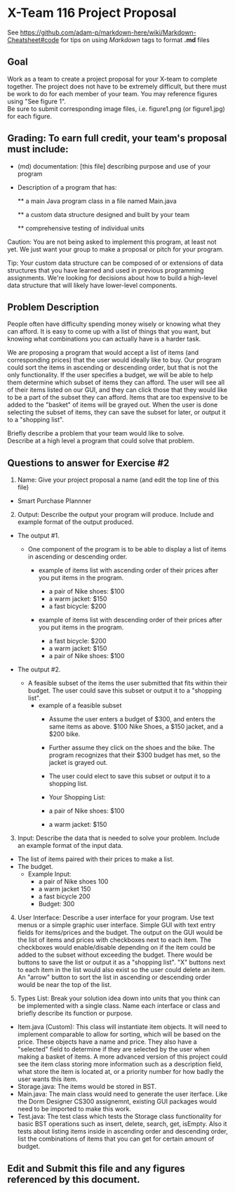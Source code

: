 # X-Team 116 Project Proposal

See https://github.com/adam-p/markdown-here/wiki/Markdown-Cheatsheet#code for tips on using *Markdown* tags to format __.md__ files

## Goal

Work as a team to create a project proposal for your X-team to complete together.
The project does not have to be extremely difficult,
but there must be work to do for each member of your team.
You may reference figures using "See figure 1".  
Be sure to submit corresponding image files, i.e. figure1.png (or figure1.jpg) for each figure.

## Grading: To earn full credit, your team's proposal must include:

* (md) documentation: [this file] describing purpose and use of your program

* Description of a program that has:

  ** a main Java program class in a file named Main.java
  
  ** a custom data structure designed and built by your team
  
  ** comprehensive testing of individual units
  
 Caution: You are not being asked to implement this program, at least not yet. 
 We just want your group to make a proposal or pitch for your program.
 
 Tip: Your custom data structure can be composed of or extensions of data structures that you have learned and used in previous programming assignments.  We're looking for decisions about how to build a high-level data structure that will likely have lower-level components.

## Problem Description
People often have difficulty spending money wisely or knowing what they can afford. It is easy to come up with a list of
things that you want, but knowing what combinations you can actually have is a harder task.

We are proposing a program that would accept a list of items (and corresponding prices) that the user would ideally like to buy.
Our program could sort the items in ascending or descending order, but that is not the only functionality. If the user specifies
a budget, we will be able to help them determine which subset of items they can afford. The user will see all of their items listed on our GUI, and they can click those that they would like to be a part of the subset they can afford. Items that are too expensive to be
added to the "basket" of items will be grayed out. When the user is done selecting the subset of items, they can save the subset for later, or output it to a "shopping list".

Briefly describe a problem that your team would like to solve.  
Describe at a high level a program that could solve that problem.

## Questions to answer for Exercise #2

1. Name: Give your project proposal a name (and edit the top line of this file)
- Smart Purchase Plannner


2. Output: Describe the output your program will produce.  Include and example format of the output produced.
  - The output #1.
    - One component of the program is to be able to display a list of items in ascending or descending order.
      - example of items list with ascending order of their prices after you put items in the program.
        - a pair of Nike shoes: $100
        - a warm jacket: $150
        - a fast bicycle: $200

      - example of items list with descending order of their prices after you put items in the program.
        - a fast bicycle: $200
        - a warm jacket: $150
        - a pair of Nike shoes: $100


  - The output #2. 
    - A feasible subset of the items the user submitted that fits within their budget. The user could save this subset or output it to a "shopping list".
      - example of a feasible subset
        - Assume the user enters a budget of $300, and enters the same items as above. $100 Nike Shoes, a $150 jacket, and a $200 bike.
        - Further assume they click on the shoes and the bike. The program recognizes that their $300 budget has met, so the jacket is grayed out.
        - The user could elect to save this subset or output it to a shopping list.

        - Your Shopping List:
        - a pair of Nike shoes: $100
        - a warm jacket: $150

3. Input: Describe the data that is needed to solve your problem. Include an example format of the input data.
  - The list of items paired with their prices to make a list.
  - The budget.
    - Example Input:
        - a pair of Nike shoes 100
        - a warm jacket 150
        - a fast bicycle 200
        - Budget: 300

4. User Interface: Describe a user interface for your program.  Use text menus or a simple graphic user interface.
Simple GUI with text entry fields for items/prices and the budget. The output on the GUI would be the list of items and prices with checkboxes next to each item. The checkboxes would enable/disable depending on if the item could be added to the subset without exceeding the budget. There would be buttons to save the list or output it as a "shopping list". "X" buttons next to each item in the list would also exist so the user could delete an item. An "arrow" button to sort the list in ascending or descending order would be near the top of the list.

5. Types List: Break your solution idea down into units that you think can be implemented with a single class.
Name each interface or class and briefly describe its function or purpose.
 - Item.java (Custom): This class will instantiate item objects. It will need to implement comparable to allow for sorting, which will be based on the price. These objects have a name and price. They also have a "selected" field to determine if they are selected by the user when making a basket of items. A more advanced version of this project could see the item class storing more information such as a description field, what store the item is located at, or a priority number for how badly the user wants this item.
 - Storage.java: The items would be stored in BST.
 - Main.java: The main class would need to generate the user iterface. Like the Dorm Designer CS300 assignemnt, existing GUI packages would need to be imported to make this work.
 - Test.java: The test class which tests the Storage class functionality for basic BST operations such as insert, delete, search, get, isEmpty. Also it tests about listing items inside in ascending order and descending order, list the combinations of items that you can get for certain amount of budget.



## Edit and Submit this file and any figures referenced by this document.

